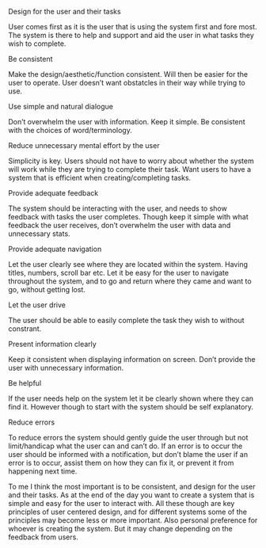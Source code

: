 Design for the user and their tasks

User comes first as it is the user that is using the system first and fore most. The system is there to help and support and aid the user in what tasks they wish to complete.

Be consistent

Make the design/aesthetic/function consistent. Will then be easier for the user to operate. User doesn’t want obstatcles in their way while trying to use.

Use simple and natural dialogue

Don’t overwhelm the user with information. Keep it simple. Be consistent with the choices of word/terminology.

Reduce unnecessary mental effort by the user 

Simplicity is key. Users should not have to worry about whether the system will work while they are trying to complete their task. Want users to have a system that is efficient when creating/completing tasks.

Provide adequate feedback

The system should be interacting with the user, and needs to show feedback with tasks the user completes. Though keep it simple with what feedback the user receives, don’t overwhelm the user with data and unnecessary stats.

Provide adequate navigation

Let the user clearly see where they are located within the system. Having titles, numbers, scroll bar etc. Let it be easy for the user to navigate throughout the system, and to go and return where they came and want to go, without getting lost.

Let the user drive

The user should be able to easily complete the task they wish to without constrant.

Present information clearly

Keep it consistent when displaying information on screen. Don’t provide the user with unnecessary information.

Be helpful

If the user needs help on the system let it be clearly shown where they can find it. However though to start with the system should be self explanatory. 

Reduce errors

To reduce errors the system should gently guide the user through but not limit/handicap what the user can and can’t do. If an error is to occur the user should be informed with a notification, but don’t blame the user if an error is to occur, assist them on how they can fix it, or prevent it from happening next time.

To me I think the most important is to be consistent, and design for the user and their tasks. As at the end of the day you want to create a system that is simple and easy for the user to interact with. All these though are key principles of user centered design, and for different systems some of the principles may become less or more important. Also personal preference for whoever is creating the system. But it may change depending on the feedback from users.


